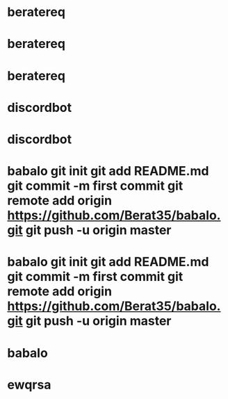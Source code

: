 # beratereq
# beratereq
# beratereq
# discordbot
# discordbot
# babalo git init git add README.md git commit -m first commit git remote add origin https://github.com/Berat35/babalo.git git push -u origin master
# babalo git init git add README.md git commit -m first commit git remote add origin https://github.com/Berat35/babalo.git git push -u origin master
# babalo
# ewqrsa
